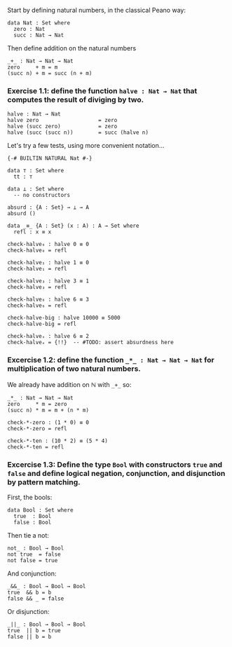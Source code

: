Start by defining natural numbers, in the classical Peano way:
```
data Nat : Set where
  zero : Nat
  succ : Nat → Nat
```

Then define addition on the natural numbers
```
_+_ : Nat → Nat → Nat
zero     + m = m
(succ n) + m = succ (n + m)
```

### Exercise 1.1: define the function `halve : Nat → Nat` that computes the result of diviging by two.
```
halve : Nat → Nat
halve zero                   = zero
halve (succ zero)            = zero
halve (succ (succ n))        = succ (halve n)
```

Let's try a few tests, using more convenient notation…
```
{-# BUILTIN NATURAL Nat #-}

data ⊤ : Set where
  tt : ⊤

data ⊥ : Set where
  -- no constructors

absurd : {A : Set} → ⊥ → A
absurd ()

data _≡_ {A : Set} (x : A) : A → Set where
  refl : x ≡ x

check-halve₀ : halve 0 ≡ 0
check-halve₀ = refl

check-halve₁ : halve 1 ≡ 0
check-halve₁ = refl

check-halve₃ : halve 3 ≡ 1
check-halve₃ = refl

check-halve₆ : halve 6 ≡ 3
check-halve₆ = refl

check-halve-big : halve 10000 ≡ 5000
check-halve-big = refl

check-halveₓ : halve 6 ≡ 2
check-halveₓ = {!!}  -- #TODO: assert absurdness here

```

   
### Excercise 1.2: define the function `_*_ : Nat → Nat → Nat` for multiplication of two natural numbers.
We already have addition on ℕ with `_+_` so:
```
_*_ : Nat → Nat → Nat
zero     * m = zero
(succ n) * m = m + (n * m)

check-*-zero : (1 * 0) ≡ 0
check-*-zero = refl

check-*-ten : (10 * 2) ≡ (5 * 4)
check-*-ten = refl
```

### Excercise 1.3: Define the type `Bool` with constructors `true` and `false` and define logical negation, conjunction, and disjunction by pattern matching.
First, the bools:
```
data Bool : Set where
  true  : Bool
  false : Bool 
```
Then tie a not:
```
not_ : Bool → Bool
not true  = false
not false = true
```
And conjunction:
```
_&&_ : Bool → Bool → Bool
true  && b = b
false && _ = false
```
Or disjunction:
```
_||_ : Bool → Bool → Bool
true  || b = true
false || b = b
```
